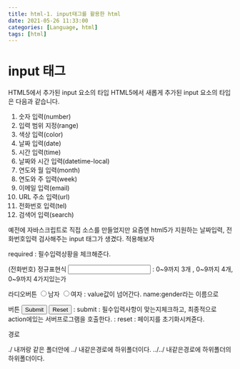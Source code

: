 ```yaml
---
title: html-1. input태그를 활용한 html
date: 2021-05-26 11:33:00
categories: [Language, html]
tags: [html]
---
```


# input 태그

HTML5에서 추가된 input 요소의 타입
HTML5에서 새롭게 추가된 input 요소의 타입은 다음과 같습니다.

1. 숫자 입력(number)
2. 입력 범위 지정(range)
3. 색상 입력(color)
4. 날짜 입력(date)
5. 시간 입력(time)
6. 날짜와 시간 입력(datetime-local)
7. 연도와 월 입력(month)
8. 연도와 주 입력(week)
9. 이메일 입력(email)
10. URL 주소 입력(url)
11. 전화번호 입력(tel)
12. 검색어 입력(search)


예전에 자바스크립트로 직접 소스를 만들었지만
요즘엔 html5가 지원하는 날짜입력, 전화번호입력 검사해주는 
input 태그가 생겼다. 적용해보자



required : 필수입력상황을 체크해준다.

(전화번호) 정규표현식
<input type="tel" name="telNo" required pattern="[0-9]{3}-[0-9]{4}-[0-9]{4}" title="###-####-####">
: 0~9까지 3개 , 0~9까지 4개, 0~9까지 4가지있는가


라디오버튼
<input type="radio" name="gender" value="M">남자
<input type="radio" name="gender" value="F">여자
: value값이 넘어간다. name:gender라는 이름으로


버튼
<input type="submit" name="Send">  <!-- submit버튼 -->
<input type="reset" name="Reset">  <!-- reset버튼 -->
: submit : 필수입력사항이 맞는지체크하고, 최종적으로 action에있는 서버프로그램을 호출한다.
: reset : 페이지를 초기화시켜쥰다.

경로
<form action="../../0524/html/sample.html" method="get">
./ 내꺼랑 같은 폴더안에
../ 내같은경로에 하위폴더이다.
../../ 내같은경로에 하위폴더의 하위폴더이다.






